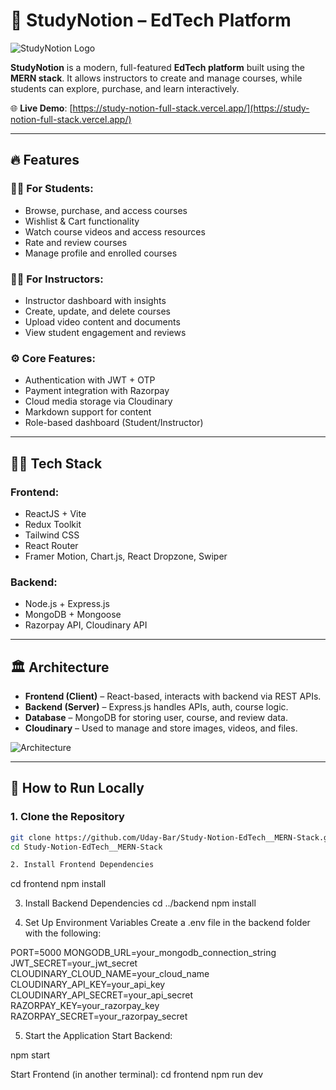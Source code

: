 # 🚀 StudyNotion – EdTech Platform

![StudyNotion Logo](https://github.com/Uday-Bar/Study-Notion-EdTech__MERN-Stack/blob/main/frontend/src/assets/Logo/Logo-Full-Light.png)

**StudyNotion** is a modern, full-featured **EdTech platform** built using the **MERN stack**. It allows instructors to create and manage courses, while students can explore, purchase, and learn interactively.

🌐 **Live Demo**: [https://study-notion-full-stack.vercel.app/](https://study-notion-full-stack.vercel.app/)

---

## 🔥 Features

### 👨‍🎓 For Students:
- Browse, purchase, and access courses
- Wishlist & Cart functionality
- Watch course videos and access resources
- Rate and review courses
- Manage profile and enrolled courses

### 👩‍🏫 For Instructors:
- Instructor dashboard with insights
- Create, update, and delete courses
- Upload video content and documents
- View student engagement and reviews

### ⚙️ Core Features:
- Authentication with JWT + OTP
- Payment integration with Razorpay
- Cloud media storage via Cloudinary
- Markdown support for content
- Role-based dashboard (Student/Instructor)

---

## 🧑‍💻 Tech Stack

### Frontend:
- ReactJS + Vite
- Redux Toolkit
- Tailwind CSS
- React Router
- Framer Motion, Chart.js, React Dropzone, Swiper

### Backend:
- Node.js + Express.js
- MongoDB + Mongoose
- Razorpay API, Cloudinary API

---

## 🏛️ Architecture

- **Frontend (Client)** – React-based, interacts with backend via REST APIs.
- **Backend (Server)** – Express.js handles APIs, auth, course logic.
- **Database** – MongoDB for storing user, course, and review data.
- **Cloudinary** – Used to manage and store images, videos, and files.

![Architecture](https://github.com/Uday-Bar/Study-Notion-EdTech__MERN-Stack/blob/main/screenshots/Architecture%20Diagram.png)

---

## 🧾 How to Run Locally

### 1. **Clone the Repository**
```bash
git clone https://github.com/Uday-Bar/Study-Notion-EdTech__MERN-Stack.git
cd Study-Notion-EdTech__MERN-Stack

2. Install Frontend Dependencies
```
cd frontend
npm install

3. Install Backend Dependencies
cd ../backend
npm install

4. Set Up Environment Variables
Create a .env file in the backend folder with the following:

PORT=5000
MONGODB_URL=your_mongodb_connection_string
JWT_SECRET=your_jwt_secret
CLOUDINARY_CLOUD_NAME=your_cloud_name
CLOUDINARY_API_KEY=your_api_key
CLOUDINARY_API_SECRET=your_api_secret
RAZORPAY_KEY=your_razorpay_key
RAZORPAY_SECRET=your_razorpay_secret


5. Start the Application
Start Backend:

npm start

Start Frontend (in another terminal):
cd frontend
npm run dev



